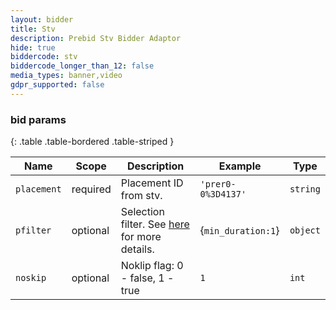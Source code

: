 ```yaml
---
layout: bidder
title: Stv
description: Prebid Stv Bidder Adaptor
hide: true
biddercode: stv
biddercode_longer_than_12: false
media_types: banner,video
gdpr_supported: false
---
```



### bid params

{: .table .table-bordered .table-striped }

| Name          | Scope    | Description                                                                | Example                | Type            |
|---------------|----------|----------------------------------------------------------------------------|------------------------|-----------------|
| `placement`   | required | Placement ID from stv.                                                    | `'prer0-0%3D4137'`                  | `string`        |
| `pfilter`     | optional | Selection filter. See [here](https://github.com/prebid/Prebid.js/blob/master/modules/stvBidAdapter.md) for more details.                            | {`min_duration:1`} | `object`
| `noskip`      | optional | Noklip flag: 0 - false, 1 - true | `1`  | `int`
